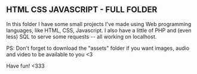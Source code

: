 HTML CSS JAVASCRIPT - FULL FOLDER
---------------------------------------


In this folder I have some small projects I've made using Web programming languages, like HTML, CSS, Javascript. 
I also have a little of PHP and (even less) SQL to serve some requests -- all working on localhost. 

PS: Don't forget to download the "assets" folder if you want images, audio and video to be available to you <3

Have fun! <333

